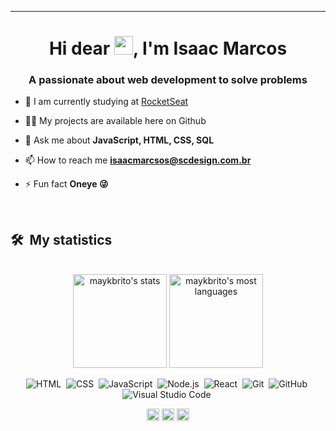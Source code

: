 ---
<h1 align="center">Hi dear <img src="https://raw.githubusercontent.com/kaueMarques/kaueMarques/master/hi.gif" width="30px">, I'm Isaac Marcos</h1>
<h3 align="center">A passionate about web development to solve problems</h3>

- 🔭 I am currently studying at  [RocketSeat](https://www.rocketseat.com.br/)

- 👨‍💻 My projects are available here on Github

- 💬 Ask me about **JavaScript, HTML, CSS, SQL**

- 📫 How to reach me **isaacmarcsos@scdesign.com.br**

- ⚡ Fun fact **Oneye 😜**

<br>

<div >
<h2>
   🛠 &nbsp;My statistics
</h2>
</div>

<br>
  
<div align="center">  
<img height="150em" src="https://github-readme-stats.vercel.app/api?username=isaacmarcos-oficial&show_icons=true&theme=vision-friendly-dark" alt="maykbrito's stats"/>
<img height="150em" src="https://github-readme-stats.vercel.app/api/top-langs/?username=isaacmarcos-oficial&layout=compact&theme=vision-friendly-dark" alt="maykbrito's most languages"/>
</div>

<div align="center">
  
![HTML](https://img.shields.io/badge/-HTML-05122A?style=flat&logo=HTML5)&nbsp;
![CSS](https://img.shields.io/badge/-CSS-05122A?style=flat&logo=CSS3&logoColor=1572B6)&nbsp;
![JavaScript](https://img.shields.io/badge/-JavaScript-05122A?style=flat&logo=javascript)&nbsp;
![Node.js](https://img.shields.io/badge/-Node.js-05122A?style=flat&logo=node.js)&nbsp;
![React](https://img.shields.io/badge/-React-05122A?style=flat&logo=react)&nbsp;
![Git](https://img.shields.io/badge/-Git-05122A?style=flat&logo=git)&nbsp;
![GitHub](https://img.shields.io/badge/-GitHub-05122A?style=flat&logo=github)&nbsp;
![Visual Studio Code](https://img.shields.io/badge/-Visual%20Studio%20Code-05122A?style=flat&logo=visual-studio-code&logoColor=007ACC)&nbsp;
</div>

<p align="center">
<a href="https://www.linkedin.com/in/isaacmarcosoficial/" target="blank"><img align="center" src="https://cdn.jsdelivr.net/npm/simple-icons@3.0.1/icons/linkedin.svg" alt="Isaac Marcos" height="20" width="20" /></a>
<a href="https://www.facebook.com/scdesignweb" target="blank"><img align="center" src="https://cdn.jsdelivr.net/npm/simple-icons@3.0.1/icons/facebook.svg" alt="Isaac Marcos" height="20" width="20" /></a>
<a href="https://www.instagram.com/scdesignweb/" target="blank"><img align="center" src="https://cdn.jsdelivr.net/npm/simple-icons@3.0.1/icons/instagram.svg" alt="Isaac Marcos" height="20" width="20" /></a>
</p>
